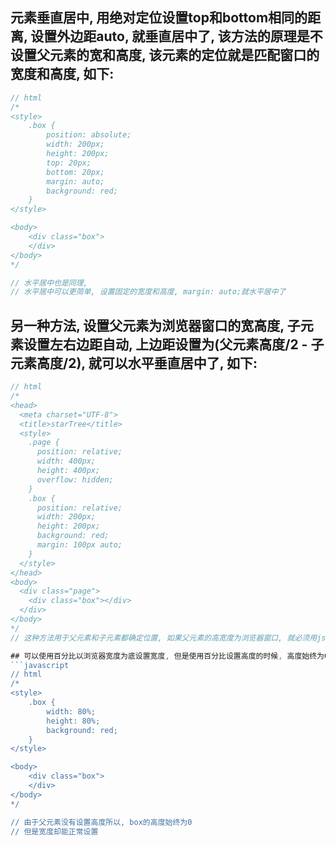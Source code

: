 ## 元素垂直居中, 用绝对定位设置top和bottom相同的距离, 设置外边距auto, 就垂直居中了, 该方法的原理是不设置父元素的宽和高度, 该元素的定位就是匹配窗口的宽度和高度, 如下:
```javascript
// html
/*
<style>
	.box {
		position: absolute;
		width: 200px;
		height: 200px;
		top: 20px;
		bottom: 20px;
		margin: auto;
		background: red;
	}
</style>

<body>
	<div class="box">
	</div>
</body>
*/

// 水平居中也是同理, 
// 水平居中可以更简单, 设置固定的宽度和高度, margin: auto;就水平居中了
```

## 另一种方法, 设置父元素为浏览器窗口的宽高度, 子元素设置左右边距自动, 上边距设置为(父元素高度/2 - 子元素高度/2), 就可以水平垂直居中了, 如下:
```javascript
// html
/*
<head>
  <meta charset="UTF-8">
  <title>starTree</title>
  <style>
    .page {
      position: relative;
      width: 400px;
      height: 400px;
      overflow: hidden;
    }
    .box {
      position: relative;
      width: 200px;
      height: 200px;
      background: red;
      margin: 100px auto;
    }
  </style>
</head>
<body>
  <div class="page">
    <div class="box"></div>
  </div>
</body>
*/
// 这种方法用于父元素和子元素都确定位置, 如果父元素的高宽度为浏览器窗口, 就必须用js设置父元素的高宽度

## 可以使用百分比以浏览器宽度为底设置宽度, 但是使用百分比设置高度的时候, 高度始终为0, 如下:
```javascript
// html
/*
<style>
	.box {
		width: 80%;
		height: 80%;
		background: red;
	}
</style>

<body>
	<div class="box">
	</div>
</body>
*/

// 由于父元素没有设置高度所以, box的高度始终为0
// 但是宽度却能正常设置
```
